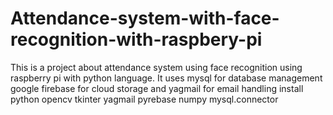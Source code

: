 # Attendance-system-with-face-recognition-with-raspbery-pi
This is a project about attendance system using face recognition using raspberry pi with python language. It uses mysql for database management google firebase for cloud storage and yagmail for email handling
install
python
opencv
tkinter
yagmail
pyrebase
numpy
mysql.connector
